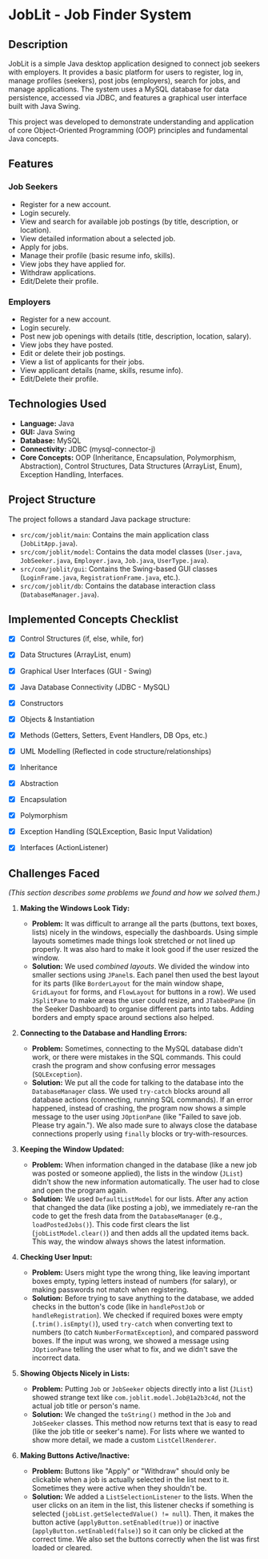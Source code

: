 # JobLit - Job Finder System

## Description

JobLit is a simple Java desktop application designed to connect job seekers with employers. It provides a basic platform for users to register, log in, manage profiles (seekers), post jobs (employers), search for jobs, and manage applications. The system uses a MySQL database for data persistence, accessed via JDBC, and features a graphical user interface built with Java Swing.

This project was developed to demonstrate understanding and application of core Object-Oriented Programming (OOP) principles and fundamental Java concepts.

## Features

### Job Seekers
- Register for a new account.
- Login securely.
- View and search for available job postings (by title, description, or location).
- View detailed information about a selected job.
- Apply for jobs.
- Manage their profile (basic resume info, skills).
- View jobs they have applied for.
- Withdraw applications.
- Edit/Delete their profile.

### Employers
- Register for a new account.
- Login securely.
- Post new job openings with details (title, description, location, salary).
- View jobs they have posted.
- Edit or delete their job postings.
- View a list of applicants for their jobs.
- View applicant details (name, skills, resume info).
- Edit/Delete their profile.

## Technologies Used

- **Language:** Java
- **GUI:** Java Swing
- **Database:** MySQL
- **Connectivity:** JDBC (mysql-connector-j)
- **Core Concepts:** OOP (Inheritance, Encapsulation, Polymorphism, Abstraction), Control Structures, Data Structures (ArrayList, Enum), Exception Handling, Interfaces.

## Project Structure

The project follows a standard Java package structure:

-   `src/com/joblit/main`: Contains the main application class (`JobLitApp.java`).
-   `src/com/joblit/model`: Contains the data model classes (`User.java`, `JobSeeker.java`, `Employer.java`, `Job.java`, `UserType.java`).
-   `src/com/joblit/gui`: Contains the Swing-based GUI classes (`LoginFrame.java`, `RegistrationFrame.java`, etc.).
-   `src/com/joblit/db`: Contains the database interaction class (`DatabaseManager.java`).

## Implemented Concepts Checklist

-   [x] Control Structures (if, else, while, for)
-   [x] Data Structures (ArrayList, enum)
-   [x] Graphical User Interfaces (GUI - Swing)
-   [x] Java Database Connectivity (JDBC - MySQL)
-   [x] Constructors
-   [x] Objects & Instantiation
-   [x] Methods (Getters, Setters, Event Handlers, DB Ops, etc.)
-   [x] UML Modelling (Reflected in code structure/relationships)
-   [x] Inheritance
-   [x] Abstraction
-   [x] Encapsulation
-   [x] Polymorphism
-   [x] Exception Handling (SQLException, Basic Input Validation)
-   [x] Interfaces (ActionListener)


## Challenges Faced

*(This section describes some problems we found and how we solved them.)*

1.  **Making the Windows Look Tidy:**
    *   **Problem:** It was difficult to arrange all the parts (buttons, text boxes, lists) nicely in the windows, especially the dashboards. Using simple layouts sometimes made things look stretched or not lined up properly. It was also hard to make it look good if the user resized the window.
    *   **Solution:** We used *combined layouts*. We divided the window into smaller sections using `JPanel`s. Each panel then used the best layout for its parts (like `BorderLayout` for the main window shape, `GridLayout` for forms, and `FlowLayout` for buttons in a row). We used `JSplitPane` to make areas the user could resize, and `JTabbedPane` (in the Seeker Dashboard) to organise different parts into tabs. Adding borders and empty space around sections also helped.

2.  **Connecting to the Database and Handling Errors:**
    *   **Problem:** Sometimes, connecting to the MySQL database didn't work, or there were mistakes in the SQL commands. This could crash the program and show confusing error messages (`SQLException`).
    *   **Solution:** We put all the code for talking to the database into the `DatabaseManager` class. We used `try-catch` blocks around all database actions (connecting, running SQL commands). If an error happened, instead of crashing, the program now shows a simple message to the user using `JOptionPane` (like "Failed to save job. Please try again."). We also made sure to always close the database connections properly using `finally` blocks or try-with-resources.

3.  **Keeping the Window Updated:**
    *   **Problem:** When information changed in the database (like a new job was posted or someone applied), the lists in the window (`JList`) didn't show the new information automatically. The user had to close and open the program again.
    *   **Solution:** We used `DefaultListModel` for our lists. After any action that changed the data (like posting a job), we immediately re-ran the code to get the fresh data from the `DatabaseManager` (e.g., `loadPostedJobs()`). This code first clears the list (`jobListModel.clear()`) and then adds all the updated items back. This way, the window always shows the latest information.

4.  **Checking User Input:**
    *   **Problem:** Users might type the wrong thing, like leaving important boxes empty, typing letters instead of numbers (for salary), or making passwords not match when registering.
    *   **Solution:** Before trying to save anything to the database, we added checks in the button's code (like in `handlePostJob` or `handleRegistration`). We checked if required boxes were empty (`.trim().isEmpty()`), used `try-catch` when converting text to numbers (to catch `NumberFormatException`), and compared password boxes. If the input was wrong, we showed a message using `JOptionPane` telling the user what to fix, and we didn't save the incorrect data.

5.  **Showing Objects Nicely in Lists:**
    *   **Problem:** Putting `Job` or `JobSeeker` objects directly into a list (`JList`) showed strange text like `com.joblit.model.Job@1a2b3c4d`, not the actual job title or person's name.
    *   **Solution:** We changed the `toString()` method in the `Job` and `JobSeeker` classes. This method now returns text that is easy to read (like the job title or seeker's name). For lists where we wanted to show more detail, we made a custom `ListCellRenderer`.

6.  **Making Buttons Active/Inactive:**
    *   **Problem:** Buttons like "Apply" or "Withdraw" should only be clickable when a job is actually selected in the list next to it. Sometimes they were active when they shouldn't be.
    *   **Solution:** We added a `ListSelectionListener` to the lists. When the user clicks on an item in the list, this listener checks if something is selected (`jobList.getSelectedValue() != null`). Then, it makes the button active (`applyButton.setEnabled(true)`) or inactive (`applyButton.setEnabled(false)`) so it can only be clicked at the correct time. We also set the buttons correctly when the list was first loaded or cleared. 